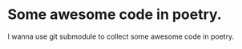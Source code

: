 Some awesome code in poetry.
====================================

I wanna use git submodule to collect some awesome code in poetry.

